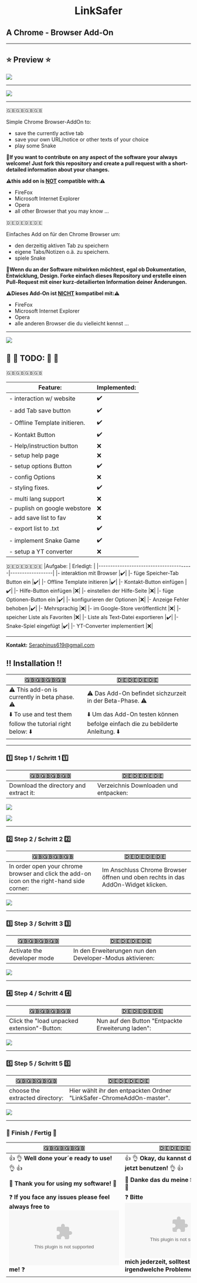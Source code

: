 # <p style="text-align: center;">LinkSafer</p>
## A Chrome - Browser Add-On
***
## :star: Preview :star:
![](https://github.com/sera619/LinkSafer-ChromeAddOn/blob/main/src/img/LinkSafer_2.png)
***
![](https://github.com/sera619/LinkSafer-ChromeAddOn/blob/main/src/img/Screenshot.png)
***
:gb::gb::gb::gb:

Simple Chrome Browser-AddOn to: 

- save the currently active tab
- save your own URL/notice or other texts of your choice
- play some Snake 

:memo:**If you want to contribute on any aspect of the software your always welcome! Just fork this repository and create a pull request with a short-detailed information about your changes.**

**:warning:**this add on is **<ins>NOT</ins>** compatible with:**:warning:**

- FireFox
- Microsoft Internet Explorer
- Opera
- all other Browser that you may know ... 

:de::de::de::de: 

Einfaches Add on für den Chrome Browser um:

- den derzeitig aktiven Tab zu speichern 
- eigene Tabs/Notizen o.ä. zu speichern.
- spiele Snake

:memo:**Wenn du an der Software mitwirken möchtest, egal ob Dokumentation, Entwicklung, Design. Forke einfach dieses Repository und erstelle einen Pull-Request mit einer kurz-detailierten Information deiner Änderungen.**

**:warning:**Dieses Add-On ist **<ins>NICHT</ins>** kompatibel mit:**:warning:**

- FireFox
- Microsoft Internet Explorer
- Opera
- alle anderen Browser die du vielleicht kennst ...

***

![](https://github.com/sera619/LinkSafer-ChromeAddOn-New/blob/main/img/LinkSafer_2.png)

## :triangular_flag_on_post: :memo: TODO: :memo: :triangular_flag_on_post:

:gb::gb::gb::gb:

|Feature:                     |Implemented:      |
|-----------------------------|------------------|
|- interaction w/ website     |:heavy_check_mark:|
|- add Tab save button        |:heavy_check_mark:|
|- Offline Template initieren.|:heavy_check_mark:|
|- Kontakt Button             |:heavy_check_mark:|
|- Help/instruction button    |:x:               |
|- setup help page            |:x:               |
|- setup options Button       |:heavy_check_mark:|
|- config Options             |:x:               |
|- styling fixes.             |:heavy_check_mark:|
|- multi lang support         |:x:               |
|- puplish on google webstore |:x:               |
|- add save list to fav       |:x:               |
|- export list to .txt        |:heavy_check_mark:|
|- implement Snake Game       |:heavy_check_mark:|
|- setup a YT converter       |:x:               |

:de::de::de::de:
|Aufgabe:                                | Erledigt:        |
|----------------------------------------|------------------|
|- interaktion mit Browser               |:heavy_check_mark:|
|- füge Speicher-Tab Button ein          |:heavy_check_mark:|
|- Offline Template initieren            |:heavy_check_mark:|
|- Kontakt-Button einfügen               |:heavy_check_mark:|
|- Hilfe-Button einfügen                 |:x:|
|- einstellen der Hilfe-Seite            |:x:|
|- füge Optionen-Button ein              |:heavy_check_mark:|
|- konfigurieren der Optionen            |:x:|
|- Anzeige Fehler behoben                |:heavy_check_mark:|
|- Mehrsprachig                          |:x:|
|- im Google-Store veröffentlicht        |:x:|
|- speicher Liste als Favoriten          |:x:|
|- Liste als Text-Datei exportieren      |:heavy_check_mark:|
|- Snake-Spiel eingefügt                 |:heavy_check_mark:|
|- YT-Converter implementiert            |:x:|

***
**Kontakt:**
Seraphinus619@gmail.com

## :bangbang: Installation :bangbang:

|:gb::gb::gb::gb:                      |:de::de::de::de:                      |
|--------------------------------------|--------------------------------------|
|:warning: This add-on is currently in beta phase. :warning: | :warning: Das Add-On befindet sichzurzeit in der Beta-Phase. :warning:|
|:arrow_down: To use and test them follow the tutorial right below: :arrow_down: | :arrow_down: Um das Add-On testen können befolge einfach die zu bebilderte Anleitung. :arrow_down: |

***
### :one: Step 1 / Schritt 1 :one:

|:gb::gb::gb::gb:   |:de::de::de::de:|
|-------------------|----------------|
|Download the directory and extract it:| Verzeichnis Downloaden und entpacken:|

![](https://user-images.githubusercontent.com/67480273/122171649-41341480-ce80-11eb-8086-15b1a567d489.png)

![](https://user-images.githubusercontent.com/67480273/122171691-4b561300-ce80-11eb-935d-c858aea38a97.png)

***
### :two: Step 2 / Schritt 2 :two:

|:gb::gb::gb::gb:|:de::de::de::de:|
|----------------|----------------|
|In order open your chrome browser and click the add-on icon on the right-hand side corner:|Im Anschluss Chrome Browser öffnen und oben rechts in das AddOn-Widget klicken.|

![](https://user-images.githubusercontent.com/67480273/122172347-f5ce3600-ce80-11eb-8d0b-7ac68c121548.png)

***
### :three: Step 3 / Schritt 3 :three:

|:gb::gb::gb::gb:|:de::de::de::de:|
|----------------|----------------|
|Activate the developer mode|In den Erweiterungen nun den Developer-Modus aktivieren:|

![](https://user-images.githubusercontent.com/67480273/122172463-0da5ba00-ce81-11eb-90c9-986307c2f61c.png)

***
### :four: Step 4 / Schritt 4 :four:


|:gb::gb::gb::gb:|:de::de::de::de:|
|----------------|----------------|
|Click the "load unpacked extension"-Button:|Nun auf den Button "Entpackte Erweiterung laden":|

![](https://user-images.githubusercontent.com/67480273/122172582-2f9f3c80-ce81-11eb-8bd8-4ddc3177144c.png)

***
### :five: Step 5 / Schritt 5 :five:

|:gb::gb::gb::gb:|:de::de::de::de:|
|----------------|----------------|
|choose the extracted directory:|Hier wählt ihr den entpackten Ordner "LinkSafer-ChromeAddOn-master". |

![](https://user-images.githubusercontent.com/67480273/122173010-99b7e180-ce81-11eb-92a2-6aa631aa6c41.png)

***
### :checkered_flag: Finish / Fertig :checkered_flag:

|:gb::gb::gb::gb:|:de::de::de::de:|
|----------------|----------------|
|:+1: :ok_hand: **Well done your´e ready to use!** :ok_hand: :+1:|:+1: :ok_hand: **Okay, du kannst das Add-On jetzt benutzen!** :ok_hand: :+1:|
|:pray: **Thank you for using my software!** :pray:|:pray: **Danke das du meine Software nutzt!** :pray:|
|:question: **If you face any issues please feel always free to ![contact](seraphinus619@gmail.com) me!** :question:|:question: **Bitte ![kontaktiere](seraphinus619@gmail.com)  mich jederzeit, solltest du irgendwelche Probleme haben!** :question:|
